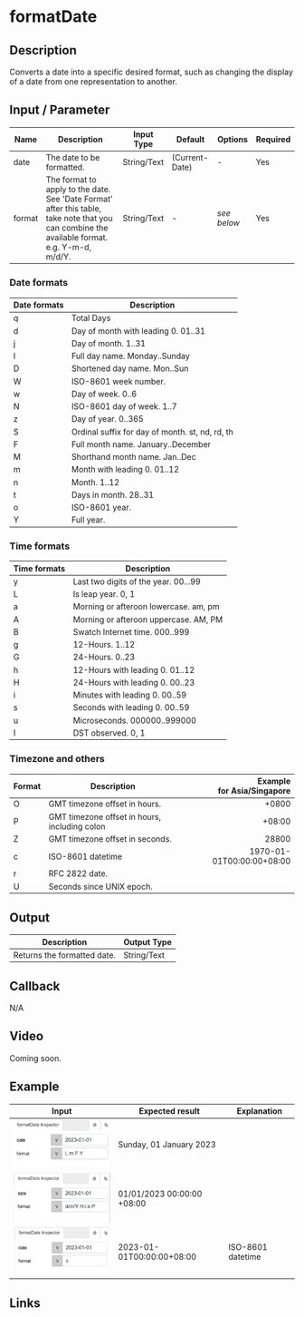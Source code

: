 # formatDate

## Description

Converts a date into a specific desired format, such as changing the display of a date from one representation to another.

## Input / Parameter
    
| Name | Description | Input Type | Default | Options | Required |
| ------ | ------ | ------ | ------ | ------ | ------ |
| date | The date to be formatted. | String/Text | (Current-Date) | - | Yes |
| format | The format to apply to the date. See 'Date Format' after this table, take note that you can combine the available format. e.g. Y-m-d, m/d/Y. | String/Text | - | *see below* | Yes |


### Date formats

| Date formats | Description |
| ------ | ------ | 
| q | Total Days | 
| d | Day of month with leading 0. 01..31 | 
| j | Day of month. 1..31 | 
| l | Full day name. Monday..Sunday | 
| D | Shortened day name. Mon..Sun | 
| W | ISO-8601 week number. | 
| w | Day of week. 0..6 | 
| N | ISO-8601 day of week. 1..7 | 
| z | Day of year. 0..365 | 
| S | Ordinal suffix for day of month. st, nd, rd, th | 
| F | Full month name. January..December | 
| M | Shorthand month name. Jan..Dec | 
| m | Month with leading 0. 01..12 | 
| n | Month. 1..12 | 
| t | Days in month. 28..31 | 
| o | ISO-8601 year. | 
| Y | Full year. | 

### Time formats

| Time formats | Description |
| ------ | ------ | 
| y | Last two digits of the year. 00...99 | 
| L | Is leap year. 0, 1 | 
| a | Morning or afteroon lowercase. am, pm | 
| A | Morning or afteroon uppercase. AM, PM | 
| B | Swatch Internet time. 000..999 | 
| g | 12-Hours. 1..12 | 
| G | 24-Hours. 0..23 | 
| h | 12-Hours with leading 0. 01..12 | 
| H | 24-Hours with leading 0. 00..23 | 
| i | Minutes with leading 0. 00..59 |
| s | Seconds with leading 0. 00..59 |
| u | Microseconds. 000000..999000 |
| I | DST observed. 0, 1 |


### Timezone and others
| Format | Description | Example<br />for Asia/Singapore | 
| ------ | ------ | -----: |  
| O | GMT timezone offset in hours. | +0800 | 
| P | GMT timezone offset in hours, including colon  | +08:00 | 
| Z | GMT timezone offset in seconds. | 28800 | 
| c | ISO-8601 datetime | 1970-01-01T00:00:00+08:00 | 
| r | RFC 2822 date. |
| U | Seconds since UNIX epoch. |



## Output   

| Description | Output Type |
| ------ | ------ |
| Returns the formatted date. | String/Text |

## Callback

N/A

## Video

Coming soon.

## Example


| Input | Expected result | Explanation | 
| ---- | ---- | ---- | 
| ![](formatDate-eg-1.png) | Sunday, 01 January 2023 |
| ![](formatDate-eg-2.png) | 01/01/2023 00:00:00 +08:00 |  |
| ![](formatDate-eg-3.png) | 2023-01-01T00:00:00+08:00 | ISO-8601 datetime |

## Links